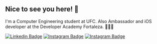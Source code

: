 ## Nice to see you here! 🦦

I'm a Computer Engineering student at UFC. Also Ambassador and iOS developer at the Developer Academy Fortaleza. 👨🏽‍🎨

[![Linkedin Badge](https://img.shields.io/badge/-JoseJoaoSilva-blue?style=flat-square&logo=Linkedin&logoColor=white&link=https://www.linkedin.com/in/josé-silva-241002122/)](https://www.linkedin.com/in/josé-silva-241002122/)
[![Instagram Badge](https://img.shields.io/badge/-zeJao-purple?style=flat-square&logo=instagram&logoColor=white&link=https://www.instagram.com/ze_jao_/)](https://www.instagram.com/ze_jao_/)
[![Instagram Badge](https://img.shields.io/badge/-quadraun-purple?style=flat-square&logo=instagram&logoColor=white&link=https://www.instagram.com/quadraun/)](https://www.instagram.com/quadraun/)
